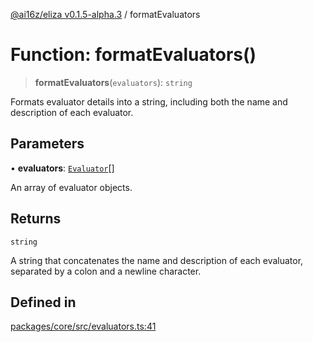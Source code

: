 [@ai16z/eliza v0.1.5-alpha.3](../index.md) / formatEvaluators

# Function: formatEvaluators()

> **formatEvaluators**(`evaluators`): `string`

Formats evaluator details into a string, including both the name and description of each evaluator.

## Parameters

• **evaluators**: [`Evaluator`](../interfaces/Evaluator.md)[]

An array of evaluator objects.

## Returns

`string`

A string that concatenates the name and description of each evaluator, separated by a colon and a newline character.

## Defined in

[packages/core/src/evaluators.ts:41](https://github.com/BitPodAI/FungIPle/blob/main/packages/core/src/evaluators.ts#L41)
